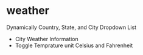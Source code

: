 # weather

Dynamically Country, State, and City Dropdown List 
 - City Weather Information
 - Toggle Temprature unit Celsius and Fahrenheit
